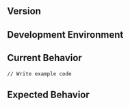 Version
-------

Development Environment
-----------------------

Current Behavior
----------------

    // Write example code

Expected Behavior
-----------------

